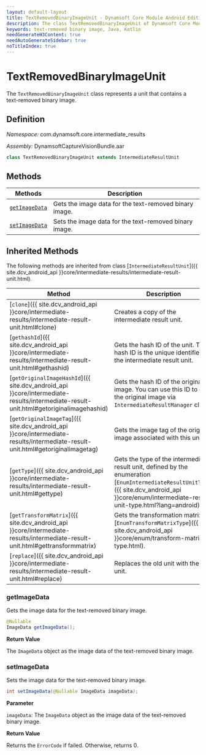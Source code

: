 ```yaml
---
layout: default-layout
title: TextRemovedBinaryImageUnit - Dynamsoft Core Module Android Edition API Reference
description: The class TextRemovedBinaryImageUnit of Dynamsoft Core Module represents a unit that contains a text-removed binary image.
keywords: text-removed binary image, Java, Kotlin
needGenerateH3Content: true
needAutoGenerateSidebar: true
noTitleIndex: true
---
```


# TextRemovedBinaryImageUnit

The `TextRemovedBinaryImageUnit` class represents a unit that contains a text-removed binary image.

## Definition

*Namespace:* com.dynamsoft.core.intermediate_results

*Assembly:* DynamsoftCaptureVisionBundle.aar

```java
class TextRemovedBinaryImageUnit extends IntermediateResultUnit
```

## Methods

| Methods | Description |
| ------- | ----------- |
| [`getImageData`](#getimagedata) | Gets the image data for the text-removed binary image. |
| [`setImageData`](#setimagedata) | Sets the image data for the text-removed binary image. |

## Inherited Methods

The following methods are inherited from class [`IntermediateResultUnit`]({{ site.dcv_android_api }}core/intermediate-results/intermediate-result-unit.html).

| Method | Description |
|------- |-------------|
| [`clone`]({{ site.dcv_android_api }}core/intermediate-results/intermediate-result-unit.html#clone) | Creates a copy of the intermediate result unit. |
| [`gethashId`]({{ site.dcv_android_api }}core/intermediate-results/intermediate-result-unit.html#gethashid) | Gets the hash ID of the unit. The hash ID is the unique identifier for the intermediate result unit. |
| [`getOriginalImageHashId`]({{ site.dcv_android_api }}core/intermediate-results/intermediate-result-unit.html#getoriginalimagehashid) | Gets the hash ID of the original image. You can use this ID to get the original image via `IntermediateResultManager` class. |
| [`getOriginalImageTag`]({{ site.dcv_android_api }}core/intermediate-results/intermediate-result-unit.html#getoriginalimagetag) | Gets the image tag of the original image associated with this unit. |
| [`getType`]({{ site.dcv_android_api }}core/intermediate-results/intermediate-result-unit.html#gettype) | Gets the type of the intermediate result unit, defined by the enumeration [`EnumIntermediateResultUnitType`]({{ site.dcv_android_api }}core/enum/intermediate-result-unit-type.html?lang=android). |
| [`getTransformMatrix`]({{ site.dcv_android_api }}core/intermediate-results/intermediate-result-unit.html#gettransformmatrix) | Gets the transformation matrix via [`EnumTransformMatrixType`]({{ site.dcv_android_api }}core/enum/transform-matrix-type.html). |
| [`replace`]({{ site.dcv_android_api }}core/intermediate-results/intermediate-result-unit.html#replace) | Replaces the old unit with the new unit. |

### getImageData

Gets the image data for the text-removed binary image.

```java
@Nullable
ImageData getImageData();
```

**Return Value**

The `ImageData` object as the image data of the text-removed binary  image.

### setImageData

Sets the image data for the text-removed binary image.

```java
int setImageData(@Nullable ImageData imageData);
```

**Parameter**

`imageData`: The `ImageData` object as the image data of the text-removed binary image.

**Return Value**

Returns the `ErrorCode` if failed. Otherwise, returns 0.
